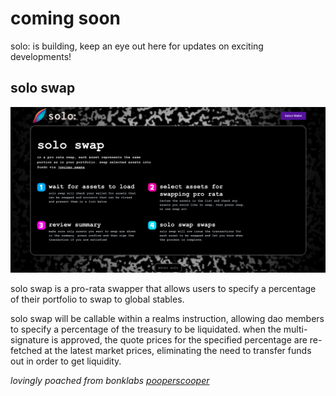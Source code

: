 # coming soon

solo: is building, keep an eye out here for updates on exciting developments!

## solo swap

![solo-swap](./public/swap.png)

solo swap is a pro-rata swapper that allows users to specify a percentage of their portfolio to swap to global stables. 

solo swap will be callable within a realms instruction, allowing dao members to specify a percentage of the treasury to be liquidated. when the multi-signature is approved, the quote prices for the specified percentage are re-fetched at the latest market prices, eliminating the need to transfer funds out in order to get liquidity. 

*lovingly poached from bonklabs [pooperscooper](https://github.com/BonkLabs/pooperscooper)*